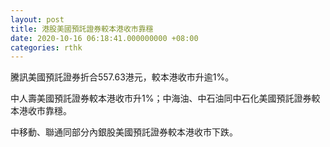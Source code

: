 ```yaml
---
layout: post
title: 港股美國預託證券較本港收市靠穩
date: 2020-10-16 06:18:41.000000000 +08:00
categories: rthk
---
```


騰訊美國預託證券折合557.63港元，較本港收市升逾1%。

中人壽美國預託證券較本港收市升1%；中海油、中石油同中石化美國預託證券較本港收市靠穩。

中移動、聯通同部分內銀股美國預託證券較本港收市下跌。
